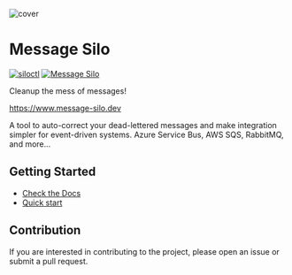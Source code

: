 ![cover](https://github.com/MessageSilo/MessageSilo/assets/16096587/c0c2cf7e-d1b7-44d3-be1b-96d3ad0d2f7e)
# Message Silo

[![siloctl](https://github.com/MessageSilo/MessageSilo/actions/workflows/siloctl-build.yml/badge.svg)](https://github.com/MessageSilo/MessageSilo/actions/workflows/siloctl-build.yml)
[![Message Silo](https://github.com/MessageSilo/MessageSilo/actions/workflows/message-silo-build.yml/badge.svg)](https://github.com/MessageSilo/MessageSilo/actions/workflows/message-silo-build.yml)

Cleanup the mess of messages!

https://www.message-silo.dev

A tool to auto-correct your dead-lettered messages and make integration simpler for event-driven systems.
Azure Service Bus, AWS SQS, RabbitMQ, and more...

## Getting Started
- [Check the Docs](https://github.com/MessageSilo/MessageSilo/wiki)
- [Quick start](https://github.com/MessageSilo/MessageSilo/wiki/01.-Getting-Started)









## Contribution
If you are interested in contributing to the project, please open an issue or submit a pull request.
